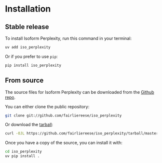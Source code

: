 # Installation

## Stable release

To install Isoform Perplexity, run this command in your terminal:

```sh
uv add iso_perplexity
```

Or if you prefer to use `pip`:

```sh
pip install iso_perplexity
```

## From source

The source files for Isoform Perplexity can be downloaded from the [Github repo](https://github.com/fairliereese/iso_perplexity).

You can either clone the public repository:

```sh
git clone git://github.com/fairliereese/iso_perplexity
```

Or download the [tarball](https://github.com/fairliereese/iso_perplexity/tarball/master):

```sh
curl -OJL https://github.com/fairliereese/iso_perplexity/tarball/master
```

Once you have a copy of the source, you can install it with:

```sh
cd iso_perplexity
uv pip install .
```
